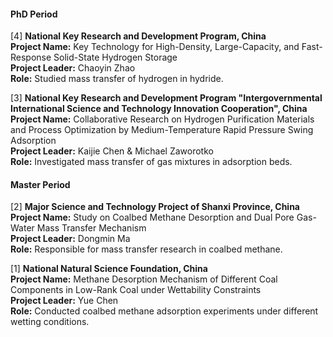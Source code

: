 
#### PhD Period

[4] **National Key Research and Development Program, China**  
**Project Name:** Key Technology for High-Density, Large-Capacity, and Fast-Response Solid-State Hydrogen Storage  
**Project Leader:** Chaoyin Zhao  
**Role:** Studied mass transfer of hydrogen in hydride.  

[3] **National Key Research and Development Program "Intergovernmental International Science and Technology Innovation Cooperation", China**  
**Project Name:** Collaborative Research on Hydrogen Purification Materials and Process Optimization by Medium-Temperature Rapid Pressure Swing Adsorption  
**Project Leader:** Kaijie Chen & Michael Zaworotko  
**Role:** Investigated mass transfer of gas mixtures in adsorption beds.  

#### Master Period

[2] **Major Science and Technology Project of Shanxi Province, China**  
**Project Name:** Study on Coalbed Methane Desorption and Dual Pore Gas-Water Mass Transfer Mechanism  
**Project Leader:** Dongmin Ma  
**Role:** Responsible for mass transfer research in coalbed methane.  

[1] **National Natural Science Foundation, China**  
**Project Name:** Methane Desorption Mechanism of Different Coal Components in Low-Rank Coal under Wettability Constraints  
**Project Leader:** Yue Chen  
**Role:** Conducted coalbed methane adsorption experiments under different wetting conditions.  

